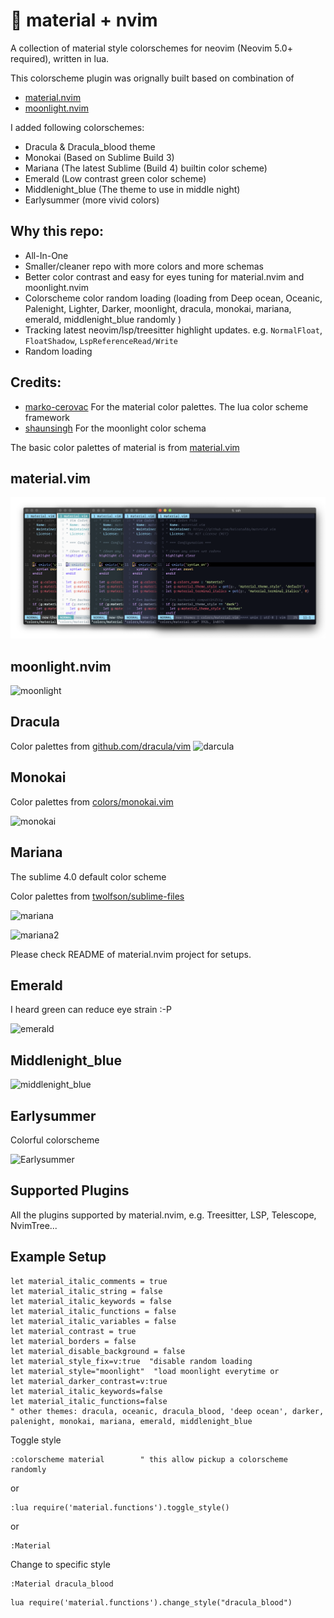 # 🌊 material + nvim

A collection of material style colorschemes for neovim (Neovim 5.0+ required), written in lua.

This colorscheme plugin was orignally built based on combination of

- [material.nvim](https://github.com/marko-cerovac/material.nvim)
- [moonlight.nvim](https://github.com/shaunsingh/moonlight.nvim)

I added following colorschemes:

- Dracula & Dracula_blood theme
- Monokai (Based on Sublime Build 3)
- Mariana (The latest Sublime (Build 4) builtin color scheme)
- Emerald (Low contrast green color scheme)
- Middlenight_blue (The theme to use in middle night)
- Earlysummer (more vivid colors)

## Why this repo:

- All-In-One
- Smaller/cleaner repo with more colors and more schemas
- Better color contrast and easy for eyes tuning for material.nvim and moonlight.nvim
- Colorscheme color random loading (loading from Deep ocean, Oceanic, Palenight, Lighter, Darker, moonlight, dracula,
  monokai, mariana, emerald, middlenight_blue randomly )
- Tracking latest neovim/lsp/treesitter highlight updates. e.g. `NormalFloat`, `FloatShadow`, `LspReferenceRead/Write`
- Random loading

## Credits:

- [marko-cerovac](https://github.com/marko-cerovac) For the material color palettes. The lua color scheme framework
- [shaunsingh](https://github.com/shaunsingh) For the moonlight color schema

The basic color palettes of material is from [material.vim](https://github.com/kaicataldo/material.vim)

## material.vim

![material.vim](https://raw.githubusercontent.com/kaicataldo/material.vim/main/screenshots/material-all-variants.png)

## moonlight.nvim

![moonlight](https://user-images.githubusercontent.com/71196912/117904602-a3a55e00-b29f-11eb-9fc0-ab585eafb46e.png)

## Dracula

Color palettes from [github.com/dracula/vim](https://github.com/dracula/vim)
![darcula](https://user-images.githubusercontent.com/1681295/119607837-61038a00-be38-11eb-99b0-48fa7118044f.jpg)

## Monokai

Color palettes from [colors/monokai.vim](https://github.com/crusoexia/vim-monokai)

![monokai](https://user-images.githubusercontent.com/1681295/119609635-3ff06880-be3b-11eb-9394-00ca016abe0b.png)

## Mariana

The sublime 4.0 default color scheme

Color palettes from [twolfson/sublime-files](https://github.com/twolfson/sublime-files/blob/master/Packages/Color%20Scheme%20-%20Default/Mariana.sublime-color-scheme)

![mariana](https://preview.redd.it/efzsm1gf0n171.jpg?width=1520&format=pjpg&auto=webp&s=aafb09e752f7fdc9afe3a3a13d069fda2eddc06d)

![mariana2](https://user-images.githubusercontent.com/1681295/119898862-b600e680-bf85-11eb-84c1-727e5add5a18.jpg)

Please check README of material.nvim project for setups.

## Emerald

I heard green can reduce eye strain :-P

![emerald](https://user-images.githubusercontent.com/1681295/125885744-b19b33e7-cb7c-452c-9def-9a1c4db59603.jpg)

## Middlenight_blue

![middlenight_blue](https://user-images.githubusercontent.com/1681295/125889413-ad5e4b35-d274-4b6d-a8d2-a074628c0d93.jpg)

## Earlysummer

Colorful colorscheme

![Earlysummer](https://user-images.githubusercontent.com/1681295/132972253-45584b1f-d2f1-46f1-a9f7-f1d5bf89ec64.jpg)

## Supported Plugins

All the plugins supported by material.nvim, e.g. Treesitter, LSP, Telescope, NvimTree...

## Example Setup

```vim
let material_italic_comments = true
let material_italic_string = false
let material_italic_keywords = false
let material_italic_functions = false
let material_italic_variables = false
let material_contrast = true
let material_borders = false
let material_disable_background = false
let material_style_fix=v:true  "disable random loading
let material_style="moonlight"  "load moonlight everytime or
let material_darker_contrast=v:true
let material_italic_keywords=false
let material_italic_functions=false
" other themes: dracula, oceanic, dracula_blood, 'deep ocean', darker, palenight, monokai, mariana, emerald, middlenight_blue
```

Toggle style

```
:colorscheme material        " this allow pickup a colorscheme randomly
```

or

```
:lua require('material.functions').toggle_style()
```

or

```vim
:Material
```

Change to specific style

```vim
:Material dracula_blood
```

```
lua require('material.functions').change_style("dracula_blood")
```
